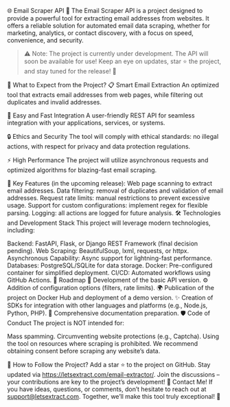 🌐 Email Scraper API 🚀
The Email Scraper API is a project designed to provide a powerful tool for extracting email addresses from websites. It offers a reliable solution for automated email data scraping, whether for marketing, analytics, or contact discovery, with a focus on speed, convenience, and security.

> ⚠️ Note: The project is currently under development. The API will soon be available for use! Keep an eye on updates, star ⭐ the project, and stay tuned for the release! 🙌

🎯 What to Expect from the Project?
📋 Smart Email Extraction
An optimized tool that extracts email addresses from web pages, while filtering out duplicates and invalid addresses.

🌟 Easy and Fast Integration
A user-friendly REST API for seamless integration with your applications, services, or systems.

🔒 Ethics and Security
The tool will comply with ethical standards: no illegal actions, with respect for privacy and data protection regulations.

⚡ High Performance
The project will utilize asynchronous requests and optimized algorithms for blazing-fast email scraping.

📌 Key Features (in the upcoming release):
Web page scanning to extract email addresses.
Data filtering: removal of duplicates and validation of email addresses.
Request rate limits: manual restrictions to prevent excessive usage.
Support for custom configurations: implement regex for flexible parsing.
Logging: all actions are logged for future analysis.
🛠️ Technologies and Development Stack
This project will leverage modern technologies, including:

Backend: FastAPI, Flask, or Django REST Framework (final decision pending).
Web Scraping: BeautifulSoup, lxml, requests, or httpx.
Asynchronous Capability: Async support for lightning-fast performance.
Databases: PostgreSQL/SQLite for data storage.
Docker: Pre-configured container for simplified deployment.
CI/CD: Automated workflows using GitHub Actions.
🔮 Roadmap
🎉 Development of the basic API version.
⚙️ Addition of configuration options (filters, rate limits).
🌍 Publication of the project on Docker Hub and deployment of a demo version.
✨ Creation of SDKs for integration with other languages and platforms (e.g., Node.js, Python, PHP).
📖 Comprehensive documentation preparation.
🛡️ Code of Conduct
The project is NOT intended for:

Mass spamming.
Circumventing website protections (e.g., Captcha).
Using the tool on resources where scraping is prohibited.
We recommend obtaining consent before scraping any website’s data.

🔗 How to Follow the Project?
Add a star ⭐ to the project on GitHub.
Stay updated via https://letsextract.com/email-extractor/.
Join the discussions – your contributions are key to the project’s development!
💌 Contact Me!
If you have ideas, questions, or comments, don’t hesitate to reach out at support@letsextract.com. Together, we’ll make this tool truly exceptional! 🚀
